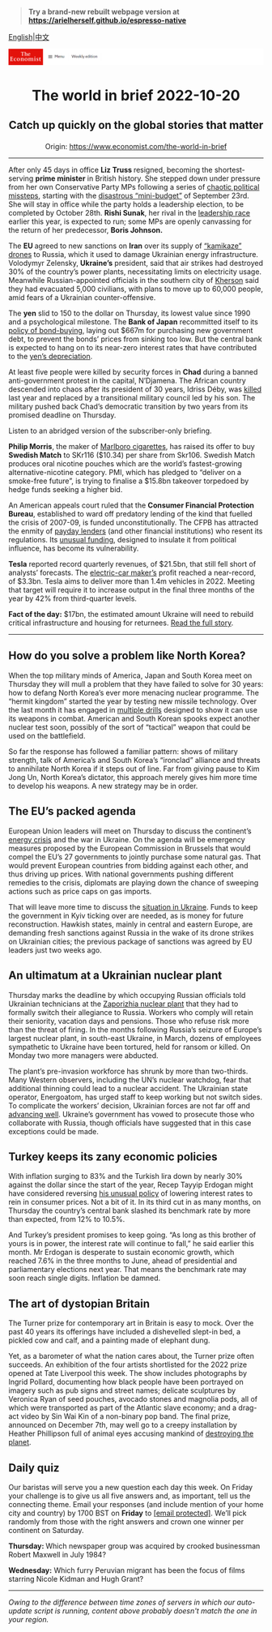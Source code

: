 > **Try a brand-new rebuilt webpage version at https://arielherself.github.io/espresso-native**

[English](https://github.com/arielherself/espresso/blob/main/README.md)|[中文](https://github-com.translate.goog/arielherself/espresso/blob/main/README.md?_x_tr_sl=en&_x_tr_tl=zh-CN&_x_tr_hl=zh-CN&_x_tr_pto=wapp)



![The Economist](menubar.png)

# <p align="center">The world in brief 2022-10-20</p>

## <p align="center">Catch up quickly on the global stories that matter</p>

<p align="center">Origin: <a href="https://www.economist.com/the-world-in-brief">https://www.economist.com/the-world-in-brief</a><hr>

After only 45 days in office <strong>Liz Truss </strong>resigned, becoming the shortest-serving <strong>prime minister</strong> in British history. She stepped down under pressure from her own Conservative Party MPs following a series of [chaotic political missteps](https://www.economist.com/leaders/2022/10/19/welcome-to-britaly), starting with the [disastrous “mini-budget”](https://www.economist.com/britain/2022/10/14/liz-truss-has-lost-her-chancellor-signature-tax-cut-and-authority) of September 23rd. She will stay in office while the party holds a leadership election, to be completed by October 28th. <strong>Rishi Sunak</strong>, her rival in the [leadership race](https://www.economist.com/britain/2022/07/12/the-conservative-party-after-boris-johnson) earlier this year, is expected to run; some MPs are openly canvassing for the return of her predecessor, <strong>Boris Johnson.</strong>

The <strong>EU </strong>agreed to new sanctions on <strong>Iran</strong> over its supply of [“kamikaze” drones](https://www.economist.com/the-economist-explains/2022/10/19/will-russias-drone-attacks-change-the-war-in-ukraine) to Russia, which it used to damage Ukrainian energy infrastructure. Volodymyr Zelensky, <strong>Ukraine’s</strong> president, said that air strikes had destroyed 30% of the country’s power plants, necessitating limits on electricity usage. Meanwhile Russian-appointed officials in the southern city of [Kherson](https://www.economist.com/the-economist-explains/2022/08/30/why-does-kherson-matter) said they had evacuated 5,000 civilians, with plans to move up to 60,000 people, amid fears of a Ukrainian counter-offensive.

The <strong>yen</strong> slid to 150 to the dollar on Thursday, its lowest value since 1990 and a psychological milestone. The <strong>Bank of Japan</strong> recommitted itself to its [policy of bond-buying](https://www.economist.com/finance-and-economics/2022/09/29/japans-monetary-policymakers-are-sticking-to-their-guns), laying out $667m for purchasing new government debt, to prevent the bonds’ prices from sinking too low. But the central bank is expected to hang on to its near-zero interest rates that have contributed to the [yen’s depreciation](https://www.economist.com/finance-and-economics/will-an-ever-feebler-currency-save-or-sink-japans-economy/21809095).

At least five people were killed by security forces in <strong>Chad</strong> during a banned anti-government protest in the capital, N’Djamena. The African country descended into chaos after its president of 30 years, Idriss Déby, was [killed](https://www.economist.com/leaders/2021/04/24/the-death-of-chads-leader-shakes-the-wests-attitude-towards-strongmen) last year and replaced by a transitional military council led by his son. The military pushed back Chad’s democratic transition by two years from its promised deadline on Thursday.

Listen to an abridged version of the subscriber-only briefing.

<strong>Philip Morris</strong>, the maker of [Marlboro cigarettes](https://www.economist.com/business/2019/08/29/philip-morris-and-altria-want-to-merge), has raised its offer to buy <strong>Swedish Match</strong> to SKr116 ($10.34) per share from Skr106. Swedish Match produces oral nicotine pouches which are the world’s fastest-growing alternative-nicotine category. PMI, which has pledged to “deliver on a smoke-free future”, is trying to finalise a $15.8bn takeover torpedoed by hedge funds seeking a higher bid.

An American appeals court ruled that the <strong>Consumer Financial Protection Bureau</strong>, established to ward off predatory lending of the kind that fuelled the crisis of 2007-09, is funded unconstitutionally. The CFPB has attracted the enmity of [payday lenders](https://www.economist.com/finance-and-economics/2017/04/08/payday-lending-is-declining) (and other financial institutions) who resent its regulations. Its [unusual funding](https://www.economist.com/united-states/2017/11/30/the-cfpb-born-in-controversy-becomes-a-farce), designed to insulate it from political influence, has become its vulnerability.

<strong>Tesla</strong> reported record quarterly revenues, of $21.5bn, that still fell short of analysts’ forecasts. The [electric-car maker’s](https://www.economist.com/business/2021/01/23/a-tesla-bull-debates-a-tesla-bear) profit reached a near-record, of $3.3bn. Tesla aims to deliver more than 1.4m vehicles in 2022. Meeting that target will require it to increase output in the final three months of the year by 42% from third-quarter levels.

<strong>Fact of the day:</strong> $17bn, the estimated amount Ukraine will need to rebuild critical infrastructure and housing for returnees. [Read the full story](https://www.economist.com/finance-and-economics/2022/10/18/ukraines-economy-seems-to-be-growing-again).

----------

## How do you solve a problem like North Korea?

When the top military minds of America, Japan and South Korea meet on Thursday they will mull a problem that they have failed to solve for 30 years: how to defang North Korea’s ever more menacing nuclear programme. The “hermit kingdom” started the year by testing new missile technology. Over the last month it has engaged in [multiple drills](https://www.economist.com/asia/2022/02/03/what-is-behind-north-koreas-flurry-of-missile-tests) designed to show it can use its weapons in combat. American and South Korean spooks expect another nuclear test soon, possibly of the sort of “tactical” weapon that could be used on the battlefield.

So far the response has followed a familiar pattern: shows of military strength, talk of America’s and South Korea’s “ironclad” alliance and threats to annihilate North Korea if it steps out of line. Far from giving pause to Kim Jong Un, North Korea’s dictator, this approach merely gives him more time to develop his weapons. A new strategy may be in order. 

## The EU’s packed agenda

European Union leaders will meet on Thursday to discuss the continent’s [energy crisis](https://www.economist.com/leaders/2022/10/13/europe-is-growing-complacent-about-its-energy-crisis) and the war in Ukraine. On the agenda will be emergency measures proposed by the European Commission in Brussels that would compel the EU’s 27 governments to jointly purchase some natural gas. That would prevent European countries from bidding against each other, and thus driving up prices. With national governments pushing different remedies to the crisis, diplomats are playing down the chance of sweeping actions such as price caps on gas imports.

That will leave more time to discuss the [situation in Ukraine](https://www.economist.com/ukraine-crisis). Funds to keep the government in Kyiv ticking over are needed, as is money for future reconstruction. Hawkish states, mainly in central and eastern Europe, are demanding fresh sanctions against Russia in the wake of its drone strikes on Ukrainian cities; the previous package of sanctions was agreed by EU leaders just two weeks ago.

## An ultimatum at a Ukrainian nuclear plant

Thursday marks the deadline by which occupying Russian officials told Ukrainian technicians at the [Zaporizhia nuclear plant](https://www.economist.com/the-economist-explains/2022/08/19/what-is-at-stake-at-ukraines-zaporizhia-nuclear-plant) that they had to formally switch their allegiance to Russia. Workers who comply will retain their seniority, vacation days and pensions. Those who refuse risk more than the threat of firing. In the months following Russia’s seizure of Europe’s largest nuclear plant, in south-east Ukraine, in March, dozens of employees sympathetic to Ukraine have been tortured, held for ransom or killed. On Monday two more managers were abducted.

The plant’s pre-invasion workforce has shrunk by more than two-thirds. Many Western observers, including the UN’s nuclear watchdog, fear that additional thinning could lead to a nuclear accident. The Ukrainian state operator, Energoatom, has urged staff to keep working but not switch sides. To complicate the workers’ decision, Ukrainian forces are not far off and [advancing well](https://www.economist.com/graphic-detail/2022/10/06/ukraine-has-made-stunning-gains-on-the-battlefield). Ukraine’s government has vowed to prosecute those who collaborate with Russia, though officials have suggested that in this case exceptions could be made.

## Turkey keeps its zany economic policies

With inflation surging to 83% and the Turkish lira down by nearly 30% against the dollar since the start of the year, Recep Tayyip Erdogan might have considered reversing [his unusual policy](https://www.economist.com/finance-and-economics/2022/08/25/the-connection-between-russian-sanctions-and-bizarre-turkish-monetary-policy) of lowering interest rates to rein in consumer prices. Not a bit of it. In its third cut in as many months, on Thursday the country’s central bank slashed its benchmark rate by more than expected, from 12% to 10.5%.

And Turkey’s president promises to keep going. “As long as this brother of yours is in power, the interest rate will continue to fall,” he said earlier this month. Mr Erdogan is desperate to sustain economic growth, which reached 7.6% in the three months to June, ahead of presidential and parliamentary elections next year. That means the benchmark rate may soon reach single digits. Inflation be damned.

## The art of dystopian Britain

The Turner prize for contemporary art in Britain is easy to mock. Over the past 40 years its offerings have included a dishevelled slept-in bed, a pickled cow and calf, and a painting made of elephant dung.

Yet, as a barometer of what the nation cares about, the Turner prize often succeeds. An exhibition of the four artists shortlisted for the 2022 prize opened at Tate Liverpool this week. The show includes photographs by Ingrid Pollard, documenting how black people have been portrayed on imagery such as pub signs and street names; delicate sculptures by Veronica Ryan of seed pouches, avocado stones and magnolia pods, all of which were transported as part of the Atlantic slave economy; and a drag-act video by Sin Wai Kin of a non-binary pop band. The final prize, announced on December 7th, may well go to a creepy installation by Heather Phillipson full of animal eyes accusing mankind of [destroying the planet](https://www.economist.com/culture/2022/09/01/climate-change-may-lead-to-staggering-levels-of-migration). 

## Daily quiz

Our baristas will serve you a new question each day this week. On Friday your challenge is to give us all five answers and, as important, tell us the connecting theme. Email your responses (and include mention of your home city and country) by 1700 BST on <strong>Friday</strong> to [<span class="__cf_email__" data-cfemail="7223071b08370102001701011d3217111d1c1d1f1b01065c111d1f">[email&#160;protected]</span>](https://mail.google.com/mail/?view=cm&amp;fs=1&amp;tf=1&amp;to=QuizEspresso@economist.com). We’ll pick randomly from those with the right answers and crown one winner per continent on Saturday.

<strong>Thursday: </strong>Which newspaper group was acquired by crooked businessman Robert Maxwell in July 1984?

<strong>Wednesday:</strong> Which furry Peruvian migrant has been the focus of films starring Nicole Kidman and Hugh Grant?

----------

*Owing to the difference between time zones of servers in which our auto-update script is running, content above probably doesn't match the one in your region.*
